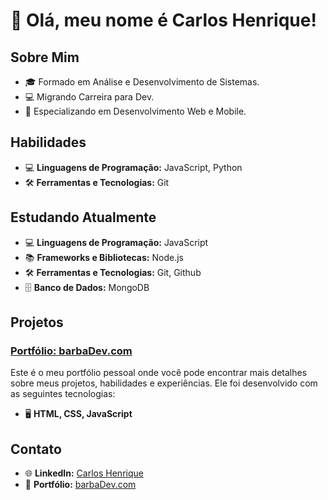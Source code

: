 # 👋 Olá, meu nome é Carlos Henrique!

## Sobre Mim
- 🎓 Formado em Análise e Desenvolvimento de Sistemas.
- 💻 Migrando Carreira para Dev.
- 🏬 Especializando em Desenvolvimento Web e Mobile.

## Habilidades
- 💻 **Linguagens de Programação:** JavaScript, Python
- 🛠️ **Ferramentas e Tecnologias:** Git

## Estudando Atualmente
- 💻 **Linguagens de Programação:** JavaScript
- 📚 **Frameworks e Bibliotecas:** Node.js
- 🛠️ **Ferramentas e Tecnologias:** Git, Github
- 🗄️ **Banco de Dados:** MongoDB

## Projetos
### [Portfólio: barbaDev.com](https://barbaDev.com)
Este é o meu portfólio pessoal onde você pode encontrar mais detalhes sobre meus projetos, habilidades e experiências.
Ele foi desenvolvido com as seguintes tecnologias:
- 🖥️ **HTML, CSS, JavaScript**

## Contato
- 🌐 **LinkedIn:** [Carlos Henrique](https://www.linkedin.com/in/carlos-henrique96/)
- 💼 **Portfólio:** [barbaDev.com](https://barbaDev.com)
